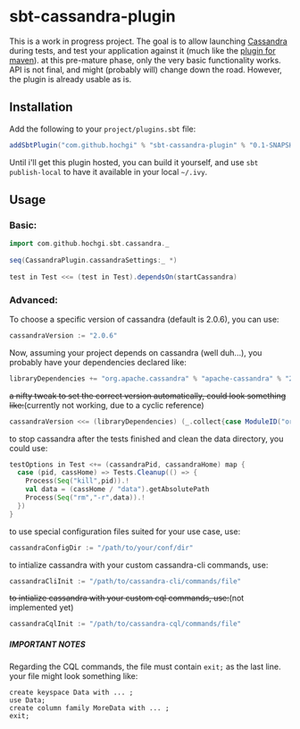 sbt-cassandra-plugin
====================

This is a work in progress project.  The goal is to allow launching [Cassandra](http://cassandra.apache.org) during tests, and test your application against it (much like the [plugin for maven](http://mojo.codehaus.org/cassandra-maven-plugin)).
at this pre-mature phase, only the very basic functionality works. API is not final, and might (probably will) change down the road.
However, the plugin is already usable as is.

## Installation ##
Add the following to your `project/plugins.sbt` file:
```scala
addSbtPlugin("com.github.hochgi" % "sbt-cassandra-plugin" % "0.1-SNAPSHOT")
```
Until i'll get this plugin hosted, you can build it yourself, and use `sbt publish-local` to have it available in your local `~/.ivy`.

## Usage ##
### Basic: ###
```scala
import com.github.hochgi.sbt.cassandra._
    
seq(CassandraPlugin.cassandraSettings:_ *)
   
test in Test <<= (test in Test).dependsOn(startCassandra)
``` 
### Advanced: ##
To choose a specific version of cassandra (default is 2.0.6), you can use:
```scala
cassandraVersion := "2.0.6"
```
Now, assuming your project depends on cassandra (well duh...), you probably have your dependencies declared like:
```scala
libraryDependencies += "org.apache.cassandra" % "apache-cassandra" % "2.0.6"
```
~~a nifty tweak to set the correct version automatically, could look something like:~~(currently not working, due to a cyclic reference)
```scala
cassandraVersion <<= (libraryDependencies) (_.collect{case ModuleID("org.apache.cassandra","apache-cassandra",version,_,_,_,_,_,_,_,_) => version}.head)
```
to stop cassandra after the tests finished and clean the data directory, you could use:
```scala
testOptions in Test <+= (cassandraPid, cassandraHome) map {
  case (pid, cassHome) => Tests.Cleanup(() => {
    Process(Seq("kill",pid)).!
    val data = (cassHome / "data").getAbsolutePath
    Process(Seq("rm","-r",data)).!
  })
}
```
to use special configuration files suited for your use case, use:
```scala
cassandraConfigDir := "/path/to/your/conf/dir"
```
to intialize cassandra with your custom cassandra-cli commands, use:
```scala
cassandraCliInit := "/path/to/cassandra-cli/commands/file"
```
~~to intialize cassandra with your custom cql commands, use:~~(not implemented yet)
```scala
cassandraCqlInit := "/path/to/cassandra-cql/commands/file"
```

##### IMPORTANT NOTES #####
Regarding the CQL commands, the file must contain `exit;` as the last line.
your file might look something like:
```
create keyspace Data with ... ;
use Data;
create column family MoreData with ... ;
exit;
```
